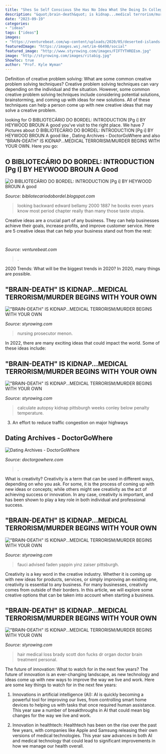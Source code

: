 ```yaml
---
title: "Shes So Self Conscious She Has No Idea What She Doing In College - Hair Medical Loss Brady Scott Don Fucks Dr Organ Doctor Brain Treatment Personal"
description: "&quot;brain-death&quot; is kidnap...medical terrorism/murder begins with your own"
date: "2023-09-19"
categories:
- "ideas"
tags: ["ideas"]
images:
- "https://venturebeat.com/wp-content/uploads/2020/05/deserted-islands-devops.png?w=800"
featuredImage: "https://images.wsj.net/im-66498/social"
featured_image: "http://www.styrowing.com/images/FIFTYTHREEsm.jpg"
image: "http://styrowing.com/images/ritabig.jpg"
ShowToc: true
author: "Prof. Kyle Wyman"
---
```



Definition of creative problem solving: What are some common creative problem solving techniques?
Creative problem solving techniques can vary depending on the individual and the situation. However, some common creative problem solving techniques include considering potential solutions, brainstorming, and coming up with ideas for new solutions. All of these techniques can help a person come up with new creative ideas that may solve a creative problem.

	

		
looking for O BIBLIOTECÁRIO DO BORDEL: INTRODUCTION [Pg i] BY HEYWOOD BROUN A good you've visit to the right place. We have 7 Pictures about O BIBLIOTECÁRIO DO BORDEL: INTRODUCTION [Pg i] BY HEYWOOD BROUN A good like , Dating Archives - DoctorGoWhere and also &quot;BRAIN-DEATH&quot; IS KIDNAP...MEDICAL TERRORISM/MURDER BEGINS WITH YOUR OWN. Here you go:
		
    
## O BIBLIOTECÁRIO DO BORDEL: INTRODUCTION [Pg I] BY HEYWOOD BROUN A Good

<img loading=lazy src="http://the-artifice.com/wp-content/uploads/2014/04/looking-backward-300x450.jpg" onerror="this.onerror=null;this.src='https://tse2.mm.bing.net/th?id=OIP.0K7UHhpMS21ZADEjM_LT9wAAAA&amp;pid=15.1';" alt="O BIBLIOTECÁRIO DO BORDEL: INTRODUCTION [Pg i] BY HEYWOOD BROUN A good">

_Source: bibliotecariodobordel.blogspot.com_

>looking backward edward bellamy 2000 1887 he books even years know most period chapter really than many those taste utopia. 

	

Creative ideas are a crucial part of any business. They can help businesses achieve their goals, increase profits, and improve customer service. Here are 5 creative ideas that can help your business stand out from the rest:

    
## 

<img loading=lazy src="https://venturebeat.com/wp-content/uploads/2020/05/deserted-islands-devops.png?w=800" onerror="this.onerror=null;this.src='https://tse4.mm.bing.net/th?id=OIP.UGt6QPKIHa9PnAKD-gUZaAHaE5&amp;pid=15.1';" alt="">

_Source: venturebeat.com_

>. 

	

2020 Trends: What will be the biggest trends in 2020?
In 2020, many things are possible.

    
## &quot;BRAIN-DEATH&quot; IS KIDNAP...MEDICAL TERRORISM/MURDER BEGINS WITH YOUR OWN

<img loading=lazy src="http://www.styrowing.com/images/FIFTYTHREEsm.jpg" onerror="this.onerror=null;this.src='https://tse3.mm.bing.net/th?id=OIP.J3MEagavBMlon0_mNZc-lwHaKL&amp;pid=15.1';" alt="&quot;BRAIN-DEATH&quot; IS KIDNAP...MEDICAL TERRORISM/MURDER BEGINS WITH YOUR OWN">

_Source: styrowing.com_

>nursing prosecutor menon. 

	

In 2022, there are many exciting ideas that could impact the world. Some of these ideas include: 

    
## &quot;BRAIN-DEATH&quot; IS KIDNAP...MEDICAL TERRORISM/MURDER BEGINS WITH YOUR OWN

<img loading=lazy src="http://styrowing.com/images/ritabig.jpg" onerror="this.onerror=null;this.src='https://tse2.mm.bing.net/th?id=OIP.2TSRult_lFuwYhaIoQo1YwAAAA&amp;pid=15.1';" alt="&quot;BRAIN-DEATH&quot; IS KIDNAP...MEDICAL TERRORISM/MURDER BEGINS WITH YOUR OWN">

_Source: styrowing.com_

>calculate autopsy kidnap pittsburgh weeks conley below penalty temperature. 

	

3. An effort to reduce traffic congestion on major highways 

    
## Dating Archives - DoctorGoWhere

<img loading=lazy src="https://images.wsj.net/im-66498/social" onerror="this.onerror=null;this.src='https://tse2.mm.bing.net/th?id=OIP.-jw5U2ZxgOfMtjkmNqPVKAHaDt&amp;pid=15.1';" alt="Dating Archives - DoctorGoWhere">

_Source: doctorgowhere.com_

>. 

	

What is creativity?
Creativity is a term that can be used in different ways, depending on who you ask. For some, it is the process of coming up with new ideas or concepts; while others might see creativity as the act of achieving success or innovation. In any case, creativity is important, and has been shown to play a key role in both individual and professional success.

    
## &quot;BRAIN-DEATH&quot; IS KIDNAP...MEDICAL TERRORISM/MURDER BEGINS WITH YOUR OWN

<img loading=lazy src="http://www.styrowing.com/images/GATESFAUCI.jpg" onerror="this.onerror=null;this.src='https://tse2.mm.bing.net/th?id=OIP.3PtEjietUTglKsUecPMaEgHaEK&amp;pid=15.1';" alt="&quot;BRAIN-DEATH&quot; IS KIDNAP...MEDICAL TERRORISM/MURDER BEGINS WITH YOUR OWN">

_Source: styrowing.com_

>fauci advised faden yappin yinz zaiser pittsburgh. 

	

Creativity is a key word in the creative industry. Whether it is coming up with new ideas for products, services, or simply improving an existing one, creativity is essential to any business. For many businesses, creativity comes from outside of their borders. In this article, we will explore some creative options that can be taken into account when starting a business.

    
## &quot;BRAIN-DEATH&quot; IS KIDNAP...MEDICAL TERRORISM/MURDER BEGINS WITH YOUR OWN

<img loading=lazy src="http://styrowing.com/images/bustbrady.jpg" onerror="this.onerror=null;this.src='https://tse4.mm.bing.net/th?id=OIP.jYjmJEP-XcbVbrcGquxhgwHaHM&amp;pid=15.1';" alt="&quot;BRAIN-DEATH&quot; IS KIDNAP...MEDICAL TERRORISM/MURDER BEGINS WITH YOUR OWN">

_Source: styrowing.com_

>hair medical loss brady scott don fucks dr organ doctor brain treatment personal. 

	

The future of innovation: What to watch for in the next few years?
The future of innovation is an ever-changing landscape, as new technology and ideas come up with new ways to improve the way we live and work. Here are some key things to watch for in the next few years: 
1. Innovations in artificial intelligence (AI): AI is quickly becoming a powerful tool for improving our lives, from controlling smart home devices to helping us with tasks that once required human assistance. This year saw a number of breakthroughs in AI that could mean big changes for the way we live and work. 

2. Innovation in healthtech: Healthtech has been on the rise over the past few years, with companies like Apple and Samsung releasing their own versions of medical technologies. This year saw advances in both AI and medical technology that could lead to significant improvements in how we manage our health overall. 


